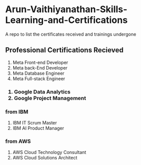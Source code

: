 # Arun-Vaithiyanathan-Skills-Learning-and-Certifications
A repo to list the certificates received and trainings undergone 

<h2>Professional Certifications Recieved </h2>



1. Meta Front-end Developer
2. Meta back-End Developer
3. Meta Database Engineer
4. Meta Full-stack Engineer

<h3 from  Google </h3>

1. Google Data Analytics
2. Google Project Management

<h3> from  IBM </h3>

1. IBM IT Scrum Master
2. IBM AI Product Manager

<h3>from  AWS </h3>

1. AWS Cloud Technology Consultant
2. AWS Cloud Solutions Architect
